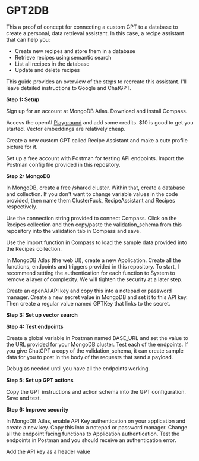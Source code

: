 # GPT2DB

This a proof of concept for connecting a custom GPT to a database to create a personal, data retrieval assistant. In this case, a recipe assistant that can help you:

* Create new recipes and store them in a database
* Retrieve recipes using semantic search
* List all recipes in the database
* Update and delete recipes

This guide provides an overview of the steps to recreate this assistant. I'll leave detailed instructions to Google and ChatGPT. 

**Step 1: Setup**

Sign up for an account at MongoDB Atlas. Download and install Compass.

Access the openAI [Playground](https://platform.openai.com/playground) and add some credits. $10 is good to get you started. Vector embeddings are relatively cheap.

Create a new custom GPT called Recipe Assistant and make a cute profile picture for it. 

Set up a free account with Postman for testing API endpoints. Import the Postman config file provided in this repository. 

**Step 2: MongoDB**

In MongoDB, create a free /shared cluster. Within that, create a database and collection. If you don't want to change variable values in the code provided, then name them ClusterFuck, RecipeAssistant and Recipes respectively.

Use the connection string provided  to connect Compass. Click on the Recipes collection and then copy/paste the validation_schema from this repository into the validation tab in Compass and save.

Use the import function in Compass to load the sample data provided into the Recipes collection. 

In MongoDB Atlas (the web UI), create a new Application. Create all the functions, endpoints and triggers provided in this repository. To start, I recommend setting the authentication for each function to System to remove a layer of complexity. We will tighten the security at a later step.

Create an openAI API key and copy this into a notepad or password manager. Create a new secret value in MongoDB and set it to this API key. Then create a regular value named GPTKey that links to the secret. 


**Step 3: Set up vector search**




**Step 4: Test endpoints**

Create a global variable in Postman named BASE_URL and set the value to the URL provided for your MongoDB cluster. Test each of the endpoints. If you give ChatGPT a copy of the validation_schema, it can create sample data for you to post in the body of the requests that send a payload.

Debug as needed until you have all the endpoints working.


**Step 5: Set up GPT actions**

Copy the GPT instructions and action schema into the GPT configuration. Save and test.


**Step 6: Improve security**

In MongoDB Atlas, enable API Key authentication on your application and create a new key. Copy this into a notepad or password manager. Change all the endpoint facing functions to Application authentication. Test the endpoints in Postman and you should receive an authentication error.

Add the API key as a header value 